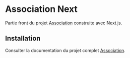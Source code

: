 # Association Next

Partie front du projet [Association](https://github.com/Magle-corp/Association) construite avec Next.js.



## Installation

Consulter la documentation du projet complet [Association](https://github.com/Magle-corp/Association).

